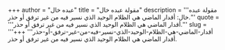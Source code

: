 +++
author = "عبده خال"
title = "مقولة عبده خال"
description = '''مقولة عبده خال: أقدار الماضي هي الظلام الوحيد الذي نسير فيه من غير ترفق أو حذر.'''
quote = '''أقدار الماضي هي الظلام الوحيد الذي نسير فيه من غير ترفق أو حذر.'''
slug = '''أقدار-الماضي-هي-الظلام-الوحيد-الذي-نسير-فيه-من-غير-ترفق-أو-حذر'''
+++
أقدار الماضي هي الظلام الوحيد الذي نسير فيه من غير ترفق أو حذر.
